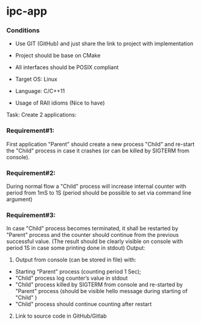 # ipc-app

### Conditions 

  - Use GIT (GitHub) and just share the link to project with implementation
  
  - Project should be base on CMake
  - All interfaces should be POSIX compliant
  - Target OS: Linux
  - Language: C/C++11
  - Usage of RAII idioms (Nice to have)

Task:
Create 2 applications:

### Requirement#1:

First application "Parent" should create a new process "Child" and re-start the "Child" process in
case it crashes (or can be killed by SIGTERM from console).

### Requirement#2:

During normal flow a "Child" process will increase internal counter with period from 1mS to 1S
(period should be possible to set via command line argument)

### Requirement#3:

In case "Child" process becomes terminated, it shall be restarted by "Parent" process and the
counter should continue from the previous successful value. (The result should be clearly visible
on console with period 1S in case some printing done in stdout)
Output:
1) Output from console (can be stored in file) with:
- Starting “Parent” process (counting period 1 Sec);
- "Child" process log counter’s value in stdout
- "Child" process killed by SIGTERM from console and re-started by "Parent" process
(should be visible hello message during starting of "Child" )
- "Child" process should continue counting after restart
2) Link to source code in GitHub/Gitlab
